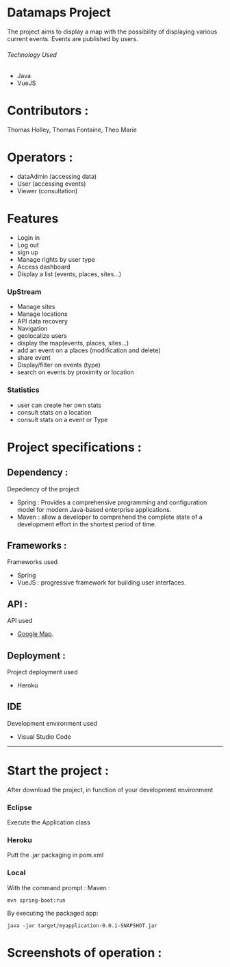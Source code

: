 # Datamaps Project

The project aims to display a map with the possibility of displaying various current events. Events are published by users.

###### Technology Used
- Java
- VueJS

# Contributors :

Thomas Holley, Thomas Fontaine, Theo Marie

# Operators :

- dataAdmin (accessing data)
- User (accessing events)
- Viewer (consultation)

# Features

- Login in
- Log out
- sign up
- Manage rights by user type
- Access dashboard
- Display a list (events, places, sites…)

### UpStream
- Manage sites
- Manage locations
- API data recovery
- Navigation
- geolocalize users
- display the map(events, places, sites…)
- add an event on a places (modification and delete)
- share event
- Display/filter on events (type)
- search on events by proximity or location

### Statistics
- user can create her own stats
- consult stats on a location
- consult stats on a event or Type


# Project specifications :

## Dependency :
Depedency of the project

- Spring : Provides a comprehensive programming and configuration model for modern Java-based enterprise applications.
- Maven : allow a developer to comprehend the complete state of a development effort in the shortest period of time.

## Frameworks :
Frameworks used

- Spring 
- VueJS : progressive framework for building user interfaces. 

## API :
API used

- [Google Map](https://cloud.google.com/maps-platform).

## Deployment :
Project deployment used

- Heroku

## IDE
Development environment used

- Visual Studio Code

----------------------------------------------------------------------------------------------------------

# Start the project :
After download the project, in function of your development environment

### Eclipse

Execute the Application class

### Heroku

Putt the .jar packaging in pom.xml

### Local
With the command prompt :
Maven :
```
mvn spring-boot:run
```
By executing the packaged app:
```
java -jar target/myapplication-0.0.1-SNAPSHOT.jar
```




# Screenshots of operation :









